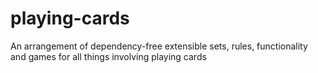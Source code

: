 # playing-cards
An arrangement of dependency-free extensible sets, rules, functionality and games for all things involving playing cards
